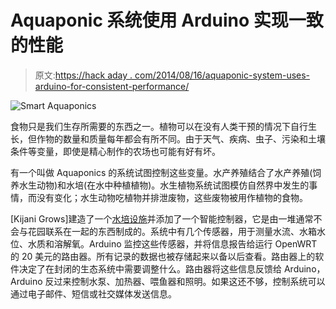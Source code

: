 # Aquaponic 系统使用 Arduino 实现一致的性能

> 原文:[https://hack aday . com/2014/08/16/aquaponic-system-uses-arduino-for-consistent-performance/](https://hackaday.com/2014/08/16/aquaponic-system-uses-arduino-for-consistent-performance/)

![Smart Aquaponics](../Images/a8ad762ef1a995d2e1e630f94b80ea6d.png)

食物只是我们生存所需要的东西之一。植物可以在没有人类干预的情况下自行生长，但作物的数量和质量每年都会有所不同。由于天气、疾病、虫子、污染和土壤条件等变量，即使是精心制作的农场也可能有好有坏。

有一个叫做 Aquaponics 的系统试图控制这些变量。水产养殖结合了水产养殖(饲养水生动物)和水培(在水中种植植物)。水生植物系统试图模仿自然界中发生的事情，而没有变化；水生动物吃植物并排泄废物，这些废物被用作植物的食物。

[Kijani Grows]建造了一个[水培设施](http://hackaday.io/project/1877-Smart-Aquaponics)并添加了一个智能控制器，它是由一堆通常不会与花园联系在一起的东西制成的。系统中有几个传感器，用于测量水流、水箱水位、水质和溶解氧。Arduino 监控这些传感器，并将信息报告给运行 OpenWRT 的 20 美元的路由器。所有记录的数据也被存储起来以备以后查看。路由器上的软件决定了在封闭的生态系统中需要调整什么。路由器将这些信息反馈给 Arduino，Arduino 反过来控制水泵、加热器、喂鱼器和照明。如果这还不够，控制系统可以通过电子邮件、短信或社交媒体发送信息。